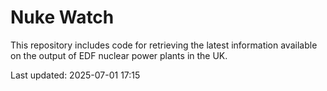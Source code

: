# Nuke Watch

This repository includes code for retrieving the latest information available on the output of EDF nuclear power plants in the UK.

Last updated: 2025-07-01 17:15
